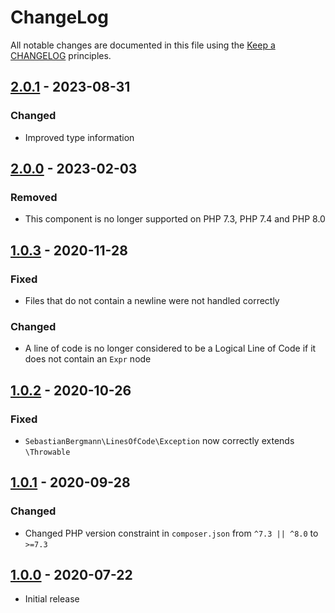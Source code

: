 # ChangeLog

All notable changes are documented in this file using the [Keep a CHANGELOG](https://keepachangelog.com/) principles.

## [2.0.1] - 2023-08-31

### Changed

- Improved type information

## [2.0.0] - 2023-02-03

### Removed

- This component is no longer supported on PHP 7.3, PHP 7.4 and PHP 8.0

## [1.0.3] - 2020-11-28

### Fixed

- Files that do not contain a newline were not handled correctly

### Changed

- A line of code is no longer considered to be a Logical Line of Code if it does not contain an `Expr` node

## [1.0.2] - 2020-10-26

### Fixed

- `SebastianBergmann\LinesOfCode\Exception` now correctly extends `\Throwable`

## [1.0.1] - 2020-09-28

### Changed

- Changed PHP version constraint in `composer.json` from `^7.3 || ^8.0` to `>=7.3`

## [1.0.0] - 2020-07-22

- Initial release

[2.0.1]: https://github.com/sebastianbergmann/lines-of-code/compare/2.0.0...2.0.1
[2.0.0]: https://github.com/sebastianbergmann/lines-of-code/compare/1.0.3...2.0.0
[1.0.3]: https://github.com/sebastianbergmann/lines-of-code/compare/1.0.2...1.0.3
[1.0.2]: https://github.com/sebastianbergmann/lines-of-code/compare/1.0.1...1.0.2
[1.0.1]: https://github.com/sebastianbergmann/lines-of-code/compare/1.0.0...1.0.1
[1.0.0]: https://github.com/sebastianbergmann/lines-of-code/compare/f959e71f00e591288acc024afe9cb966c6cf9bd6...1.0.0
